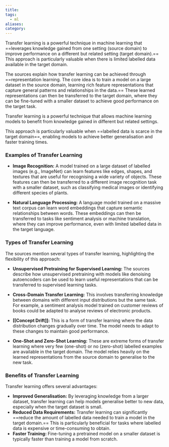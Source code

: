 ```yaml
---
title: 
tags:
  - ml
aliases: 
category:
---
```

Transfer learning is a powerful technique in machine learning that ==leverages knowledge gained from one setting (source domain) to improve performance on a different but related setting (target domain).== This approach is particularly valuable when there is limited labelled data available in the target domain.

The sources explain how transfer learning can be achieved through ==representation learning. The core idea is to train a model on a large dataset in the source domain, learning rich feature representations that capture general patterns and relationships in the data.== These learned representations can then be transferred to the target domain, where they can be fine-tuned with a smaller dataset to achieve good performance on the target task.

Transfer learning is a powerful technique that allows machine learning models to benefit from knowledge gained in different but related settings.

This approach is particularly valuable when ==labelled data is scarce in the target domain==, enabling models to achieve better generalisation and faster training times. 
### Examples of Transfer Learning

- **Image Recognition:** A model trained on a large dataset of labelled images (e.g., ImageNet) can learn features like edges, shapes, and textures that are useful for recognising a wide variety of objects. These features can then be transferred to a different image recognition task with a smaller dataset, such as classifying medical images or identifying different species of plants.

- **Natural Language Processing:** A language model trained on a massive text corpus can learn word embeddings that capture semantic relationships between words. These embeddings can then be transferred to tasks like sentiment analysis or machine translation, where they can improve performance, even with limited labelled data in the target language.

### Types of Transfer Learning

The sources mention several types of transfer learning, highlighting the flexibility of this approach:

- **Unsupervised Pretraining for Supervised Learning:** The sources describe how unsupervised pretraining with models like denoising autoencoders can be used to learn useful representations that can be transferred to supervised learning tasks.

- **Cross-Domain Transfer Learning:** This involves transferring knowledge between domains with different input distributions but the same task. For example, a sentiment analysis model trained on customer reviews of books could be adapted to analyse reviews of electronic products.

- **[[Concept Drift]]:** This is a form of transfer learning where the data distribution changes gradually over time. The model needs to adapt to these changes to maintain good performance.

- **One-Shot and Zero-Shot Learning:** These are extreme forms of transfer learning where very few (one-shot) or no (zero-shot) labelled examples are available in the target domain. The model relies heavily on the learned representations from the source domain to generalise to the new task.

### Benefits of Transfer Learning

Transfer learning offers several advantages:

- **Improved Generalisation:** By leveraging knowledge from a larger dataset, transfer learning can help models generalise better to new data, especially when the target dataset is small.
- **Reduced Data Requirements:** Transfer learning can significantly ==reduce the amount of labelled data needed to train a model in the target domain.== This is particularly beneficial for tasks where labelled data is expensive or time-consuming to obtain.
- **Faster Training:** Fine-tuning a pretrained model on a smaller dataset is typically faster than training a model from scratch.


